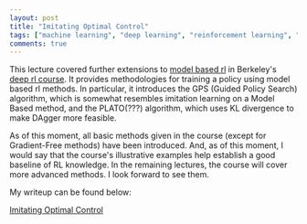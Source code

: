 ```yaml
---
layout: post
title: "Imitating Optimal Control"
tags: ["machine learning", "deep learning", "reinforcement learning", "cs 294"]
comments: true
---
```


This lecture covered further extensions to [model based rl](../06_23_18) in Berkeley's [deep rl course](http://rail.eecs.berkeley.edu/deeprlcourse-fa17/index.html). It provides methodologies for training a policy using model based rl methods. In particular, it introduces the GPS (Guided Policy Search) algorithm, which is somewhat resembles imitation learning on a Model Based method, and the PLATO(???) algorithm, which uses KL divergence to make DAgger more feasible. 

As of this moment, all basic methods given in the course (except for Gradient-Free methods) have been introduced. And, as of this moment, I would say that the course's illustrative examples help establish a good baseline of RL knowledge. In the remaining lectures, the course will cover more advanced methods. I look forward to see them.

My writeup can be found below:

[Imitating Optimal Control](../pdfs/cs294/Imitating_Optimal_Control.pdf)